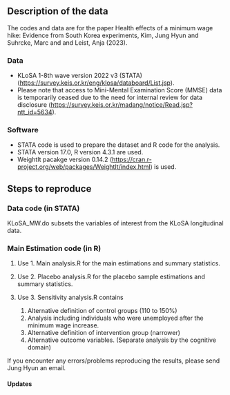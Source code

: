 ## Description of the data
The codes and data are for the paper Health effects of a minimum wage hike: Evidence from South Korea experiments, Kim, Jung Hyun and Suhrcke, Marc and and Leist, Anja (2023).

### Data
- KLoSA 1-8th wave version 2022 v3 (STATA) (https://survey.keis.or.kr/eng/klosa/databoard/List.jsp).
- Please note that access to Mini-Mental Examination Score (MMSE) data is temporarily ceased due to the need for internal review for data disclosure (https://survey.keis.or.kr/madang/notice/Read.jsp?ntt_id=5634). 

### Software
- STATA code is used to prepare the dataset and R code for the analysis.
- STATA version 17.0, R version 4.3.1 are used.
- WeightIt pacakge version 0.14.2 (https://cran.r-project.org/web/packages/WeightIt/index.html) is used.

## Steps to reproduce
### Data code (in STATA)
KLoSA_MW.do subsets the variables of interest from the KLoSA longitudinal data.

### Main Estimation code (in R)
1. Use 1. Main analysis.R for the main estimations and summary statistics.
2. Use 2. Placebo analysis.R for the placebo sample estimations and summary statistics.
3. Use 3. Sensitivity analysis.R contains
   
    1. Alternative definition of control groups (110 to 150%)
    2. Analysis including individuals who were unemployed after the minimum wage increase.
    3. Alternative definition of intervention group (narrower)
    4. Alternative outcome variables. (Separate analysis by the cognitive domain)

If you encounter any errors/problems reproducing the results, please send Jung Hyun an email.

#### Updates 
